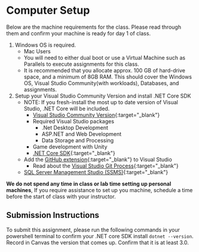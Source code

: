 # Computer Setup

Below are the machine requirements for the class. Please read through them and confirm your machine is ready for day 1 of class.

1. Windows OS is required.
	- Mac Users
   - You will need to either dual boot or use a Virtual Machine such as Parallels to execute assignments for this class.
   - It is recommended that you allocate approx. 100 GB of hard-drive space, and a minimum of 8GB RAM. This should cover the Windows OS, Visual Studio Community(with workloads), Databases, and assignments.
2. Setup your Visual Studio Community Version and install .NET Core SDK
	- NOTE: If you fresh-install the most up to date version of Visual Studio, .NET Core will be included.
	   - [Visual Studio Community Version](https://learn.microsoft.com/en-us/visualstudio/install/install-visual-studio){:target="_blank"}
	   - Required Visual Studio packages
	     - .Net Desktop Development
	     - ASP.NET and Web Development
	     - Data Storage and Processing
       - Game development with Unity
	   - [.NET Core SDK](https://www.microsoft.com/net/download){:target="_blank"}
	- Add the [GitHub extension](https://marketplace.visualstudio.com/items?itemName=GitHub.GitHubExtensionforVisualStudio){:target="_blank"}  to Visual Studio
		- Read about the [Visual Studio Git Process](https://www.visualstudio.com/en-us/docs/git/tutorial/gitworkflow){:target="_blank"}
	- [SQL Server Management Studio (SSMS)](https://docs.microsoft.com/en-us/sql/ssms/download-sql-server-management-studio-ssms){:target="_blank"}

**We do not spend any time in class or lab time setting up personal machines**, If you require assistance to set up you machine, schedule a time before the start of class with your instructor.

## Submission Instructions
To submit this assignment, please run the following commands in your powershell terminal to confirm your .NET core SDK install `dotnet --version`. Record in Canvas the version that comes up. Confirm that it is at least 3.0.

